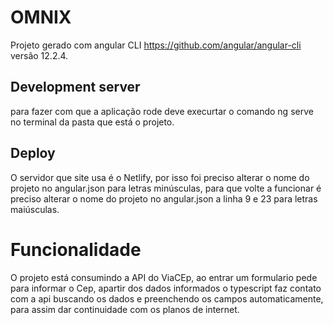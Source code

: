 # OMNIX

Projeto gerado com angular CLI https://github.com/angular/angular-cli versão 12.2.4.

## Development server

para fazer com que a aplicação rode deve execurtar o comando ng serve no terminal da pasta que está o projeto.

## Deploy

O servidor que  site usa é o Netlify, por isso foi preciso alterar o nome do projeto no angular.json para letras minúsculas, para que volte a funcionar é preciso alterar o nome do projeto no angular.json a linha 9 e 23 para letras maiúsculas.

# Funcionalidade

O projeto está consumindo a API do ViaCEp, ao entrar um formulario pede para informar o Cep, apartir dos dados informados o typescript faz contato com a api buscando os dados e preenchendo os campos automaticamente, para assim dar continuidade com os planos de internet.
